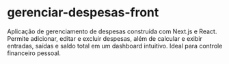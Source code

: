 # gerenciar-despesas-front
Aplicação de gerenciamento de despesas construída com Next.js e React. Permite adicionar, editar e excluir despesas, além de calcular e exibir entradas, saídas e saldo total em um dashboard intuitivo. Ideal para controle financeiro pessoal.
